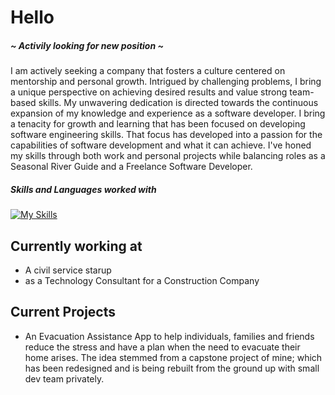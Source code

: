# Hello
##### ~ Activily looking for new position ~
I am actively seeking a company that fosters a culture centered on mentorship and personal growth. Intrigued by challenging problems, I bring a unique perspective on achieving desired results and value strong team-based skills. My unwavering dedication is directed towards the continuous expansion of my knowledge and experience as a software developer. I bring a tenacity for growth and learning that has been focused on developing software engineering skills. That focus has developed into a passion for the capabilities of software development and what it can achieve. I've honed my skills through both work and personal projects while balancing roles as a Seasonal River Guide and a Freelance Software Developer.  



##### Skills and Languages worked with
[![My Skills](https://skillicons.dev/icons?i=html,css,js,react,ts,express,postgres,py,django,go,rust,git,github,unreal,nodejs,figma&perline=4)](https://skillicons.dev)


## Currently working at
- A civil service starup 
- as a Technology Consultant for a Construction Company

##  Current Projects 

- An Evacuation Assistance App to help individuals, families and friends reduce the stress and have a plan when the need to evacuate their home arises. The idea stemmed from a capstone project of mine; which has been redesigned and is being rebuilt from the ground up with small dev team privately.
